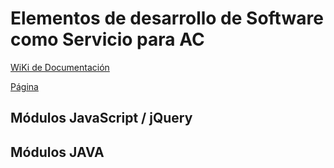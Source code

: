 # Elementos de desarrollo de Software como Servicio para AC

<a href="https://github.com/alpeza/GreenCompany/wiki">WiKi de Documentación</a>


<a href="https://alpeza.github.io/GreenCompany/">Página</a>

## Módulos JavaScript / jQuery

## Módulos JAVA


